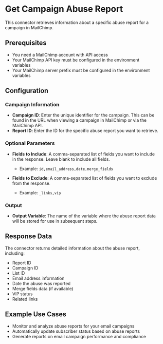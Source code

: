 # Get Campaign Abuse Report

This connector retrieves information about a specific abuse report for a campaign in MailChimp.

## Prerequisites
- You need a MailChimp account with API access
- Your MailChimp API key must be configured in the environment variables
- Your MailChimp server prefix must be configured in the environment variables

## Configuration

### Campaign Information
- **Campaign ID**: Enter the unique identifier for the campaign. This can be found in the URL when viewing a campaign in MailChimp or via the MailChimp API.
- **Report ID**: Enter the ID for the specific abuse report you want to retrieve.

### Optional Parameters
- **Fields to Include**: A comma-separated list of fields you want to include in the response. Leave blank to include all fields.
  - Example: `id,email_address,date,merge_fields`
  
- **Fields to Exclude**: A comma-separated list of fields you want to exclude from the response.
  - Example: `_links,vip`

### Output
- **Output Variable**: The name of the variable where the abuse report data will be stored for use in subsequent steps.

## Response Data

The connector returns detailed information about the abuse report, including:

- Report ID
- Campaign ID
- List ID
- Email address information
- Date the abuse was reported
- Merge fields data (if available)
- VIP status
- Related links

## Example Use Cases

- Monitor and analyze abuse reports for your email campaigns
- Automatically update subscriber status based on abuse reports
- Generate reports on email campaign performance and compliance